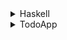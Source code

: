 <details> <summary>Haskell</summary>

# Haskell製 二分探索木ユーティリティ

これは、Haskellで実装されたシンプルなコマンドラインの二分探索木ユーティリティです。

ユーザーはスペース区切りの数値リストから動的に木を構築し、対話形式で特定の数値が木に含まれているかを繰り返し検索できます。

-----

## ✨ 主な機能

  * **対話的なインターフェース**: ユーザーからの入力を受け付け、結果を返します。
  * **動的な木の構築**: 入力された数値リストから二分探索木を自動で構築します。
  * **高速な要素検索**: 木の特性を活かして、要素を効率的に検索します。
  * **堅牢なエラーハンドリング**: 数値以外の不正な入力があってもプログラムがクラッシュせず、再度入力を促します。
  * **安全な終了**: `q` または `quit` を入力することで、いつでもプログラムを安全に終了できます。

-----

## 🚀 使い方

1.  **リポジトリをクローンして移動**

    ```bash
    git clone https://github.com/あなたのユーザー名/リポジトリ名.git
    cd リポジトリ名
    ```

2.  **コンパイル**

    ```bash
    ghc Main.hs
    ```

3.  **実行**

    ```bash
    # Windowsの場合
    ./Main.exe

    # macOS / Linuxの場合
    ./Main
    ```

-----

## 📝 実行例

```sh
$ ./Main
スペース区切りで数値のリストを入力してください (例: 5 2 8 1 9): 50 25 75 10 30 60 80

--- 木を構築しました ---
木の要素（ソート済み）: [10,25,30,50,60,75,80]

検索したい数値を入力してください（終了するには 'q' を入力）: 30
結果: 「30」は見つかりました。

検索したい数値を入力してください（終了するには 'q' を入力）: 99
結果: 「99」は見つかりませんでした。

検索したい数値を入力してください（終了するには 'q' を入力）: abc
エラー: 有効な数値を入力してください。

検索したい数値を入力してください（終了するには 'q' を入力）: q
プログラムを終了します。お疲れ様でした！
```

-----

## 📂 ファイル構成

  * `BinarySearchTree.hs`

      * 二分探索木のデータ構造と、挿入 (`insert`)・検索 (`search`)・走査 (`inOrderTraversal`) といった核となるロジックを定義するモジュールです。

  * `Main.hs`

      * ユーザーとの対話を受け持つ実行ファイルです。`BinarySearchTree`モジュールを利用して、ユーザーの入力を処理し、結果を表示します。

</details>
<details><summary>TodoApp</summary>

# .NET MAUI製 ToDo管理アプリ

これは、C\#と.NET MAUIで実装された、シンプルなToDo管理アプリケーションです。
ユーザーはタスクを追加・削除できるほか、チェックを入れたタスクは自動的にリストの下部に移動します。データはデバイスのローカルストレージに保存され、アプリを閉じても状態が保持されます。

-----

## ✨ 主な機能

. \* **直感的なUI**: テキスト入力とボタン、チェックボックスのみで構成されたシンプルなインターフェースです。
. \* **タスク管理**: ToDoの追加、削除、完了（チェック）が可能です。
. \* **自動ソート**: チェックを入れた完了済みタスクは、自動的にリストの下部に移動します。
. \* **データ永続化**: SQLiteデータベースを使用しており、アプリを終了してもタスクの状態は保存されます。
. \* **クロスプラットフォーム**: .NET MAUIの特性を活かし、AndroidやiOS、Windowsで動作します。

-----

## 🚀 使い方

1.  **リポジトリをクローンして移動**

    ` bash     git clone https://github.com/あなたのユーザー名/リポジトリ名.git     cd リポジトリ名      `

2.  **Visual Studioでソリューションを開く**

    \* `TodoApp.sln` ファイルを Visual Studio 2022 で開きます。
    \* 初回起動時に必要なライブラリ（NuGetパッケージ）が自動的に復元されます。

3.  **ビルドして実行**

    \* Visual Studioの上部にあるデバッグターゲットを、目的のプラットフォーム（例: Android Emulator）に設定します。
    \* 緑色の再生ボタン（デバッグ開始）をクリックして、アプリをビルド・実行します。

-----

## 📝 実行例

| 操作 | 説明 |
| :--- | :--- |
| **タスクの追加** | テキストボックスに内容を入力し、「追加」ボタンを押すとリストに追加されます。 |
| **タスクの完了** | チェックボックスをクリックすると、タスクが完了済みになりリストの下部に移動します。 |
| **タスクの削除** | 「削除」ボタンを押すと、該当のタスクがリストから削除されます。 |

-----

## 📂 ファイル構成

  \* `TodoItem.cs`
      \* ToDoアイテムのデータ構造を定義するモデルクラスです。
  \* `TodoDatabase.cs`
      \* SQLiteデータベースとの接続や、データの追加 (`SaveItemAsync`)・削除 (`DeleteItemAsync`)・取得 (`GetItemsAsync`) といったロジックを定義するクラスです。
  \* `MainViewModel.cs`
      \* UI（View）とデータ（Model）の橋渡し役となるViewModelです。UIからの要求を処理し、アプリケーションの主要なロジックを担います。
  \* `MainPage.xaml`
      \* アプリのメイン画面のUI（見た目）を定義するXAMLファイルです。
  \* `MainPage.xaml.cs`
      \* `MainPage.xaml`のコードビハインドファイルです。ViewとViewModelの接続など、UIに直接関連する最小限のロジックを記述します。
  \* `MauiProgram.cs`
      \* アプリの起動時に、必要なクラスの登録（依存性の注入）など、初期設定を行うファイルです。

</details>

